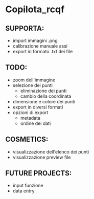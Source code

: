 # Copilota_rcqf

SUPPORTA:
---
- import immagini .png
- calibrazione manuale assi
- export in formato .txt dei file

TODO:
---
- zoom dell'immagine
- selezione dei punti
    - eliminazione dei punti
    - cambio della coordinata
- dimensione e colore dei punti
- export in diversi formati
- opzioni di export
    - metadata
    - ordine dei dati


COSMETICS:
---
- visualizzazione dell'elenco dei punti
- visualizzazione preview file

FUTURE PROJECTS:
---
- input funzione
- data entry